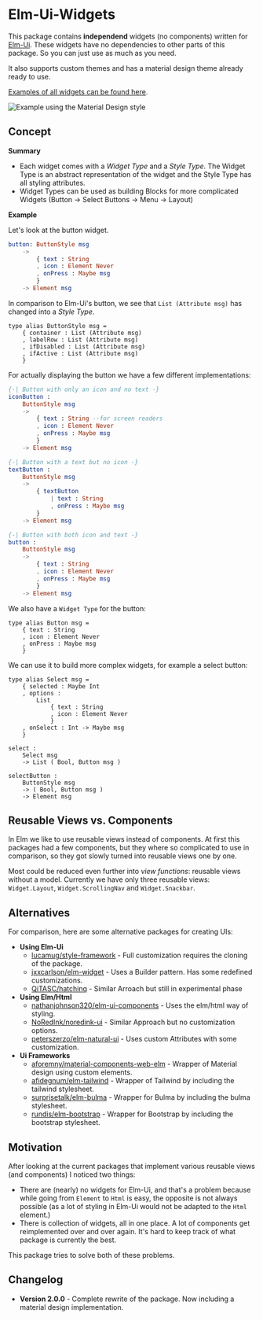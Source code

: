 # Elm-Ui-Widgets

This package contains **independend** widgets (no components) written for [Elm-Ui](https://dark.elm.dmy.fr/packages/mdgriffith/elm-ui/latest/). These widgets have no dependencies to other parts of this package. So you can just use as much as you need.

It also supports custom themes and has a material design theme already ready to use.

[Examples of all widgets can be found here](https://orasund.github.io/elm-ui-widgets/2.0.0/).

![Example using the Material Design style](https://orasund.github.io/elm-ui-widgets/assets/material-style.png)

## Concept

**Summary**

* Each widget comes with a _Widget Type_ and a _Style Type_. The Widget Type is an abstract representation of the widget and the Style Type has all styling attributes.
* Widget Types can be used as building Blocks for more complicated Widgets
   (Button -> Select Buttons -> Menu -> Layout)

**Example**

Let's look at the button widget.

```elm
button: ButtonStyle msg
    ->
        { text : String
        , icon : Element Never
        , onPress : Maybe msg
        }
    -> Element msg
```

In comparison to Elm-Ui's button, we see  that `List (Attribute msg)` has changed into a _Style Type_.
  ```
  type alias ButtonStyle msg =
      { container : List (Attribute msg)
      , labelRow : List (Attribute msg)
      , ifDisabled : List (Attribute msg)
      , ifActive : List (Attribute msg)
      }
  ```

For actually displaying the button we have a few different implementations:

``` elm
{-| Button with only an icon and no text -}
iconButton :
    ButtonStyle msg
    ->
        { text : String --for screen readers
        , icon : Element Never
        , onPress : Maybe msg
        }
    -> Element msg

{-| Button with a text but no icon -}
textButton :
    ButtonStyle msg
    ->
        { textButton
            | text : String
            , onPress : Maybe msg
        }
    -> Element msg

{-| Button with both icon and text -}
button :
    ButtonStyle msg
    ->
        { text : String
        , icon : Element Never
        , onPress : Maybe msg
        }
    -> Element msg
```

We also have a `Widget Type` for the button:

```
type alias Button msg =
    { text : String
    , icon : Element Never
    , onPress : Maybe msg
    }
```

We can use it to build more complex widgets, for example a select button:

```
type alias Select msg =
    { selected : Maybe Int
    , options :
        List
            { text : String
            , icon : Element Never
            }
    , onSelect : Int -> Maybe msg
    }

select :
    Select msg
    -> List ( Bool, Button msg )

selectButton :
    ButtonStyle msg
    -> ( Bool, Button msg )
    -> Element msg
```

## Reusable Views vs. Components

In Elm we like to use reusable views instead of components.
At first this packages had a few components, but they where so complicated to use in comparison, so they got slowly turned into reusable views one by one.

Most could be reduced even further into _view functions_: reusable views without a model.
Currently we have only three reusable views: `Widget.Layout`, `Widget.ScrollingNav` and `Widget.Snackbar`.

## Alternatives

For comparison, here are some alternative packages for creating UIs:

* **Using Elm-Ui**
    * [lucamug/style-framework](https://dark.elm.dmy.fr/packages/lucamug/style-framework/latest/) - Full customization requires the cloning of the package.
    * [jxxcarlson/elm-widget](https://dark.elm.dmy.fr/packages/jxxcarlson/elm-widget/latest/Widget-Button) -  Uses a Builder pattern. Has some redefined customizations.
    * [QiTASC/hatchinq](https://dark.elm.dmy.fr/packages/QiTASC/hatchinq/latest/) - Similar Arroach but still in experimental phase
* **Using Elm/Html**
    * [nathanjohnson320/elm-ui-components](https://dark.elm.dmy.fr/packages/nathanjohnson320/elm-ui-components/latest/) - Uses the elm/html way of styling.
    * [NoRedInk/noredink-ui](https://dark.elm.dmy.fr/packages/NoRedInk/noredink-ui/latest/) - Similar Approach but no customization options.
    * [peterszerzo/elm-natural-ui](https://dark.elm.dmy.fr/packages/peterszerzo/elm-natural-ui/latest) - Uses custom Attributes with some customization.
* **Ui Frameworks**
    * [aforemny/material-components-web-elm](https://dark.elm.dmy.fr/packages/aforemny/material-components-web-elm/latest/) - Wrapper of Material design using custom elements.
    * [afidegnum/elm-tailwind](https://dark.elm.dmy.fr/packages/afidegnum/elm-tailwind/latest/) - Wrapper of Tailwind by including the tailwind stylesheet.
    * [surprisetalk/elm-bulma](https://dark.elm.dmy.fr/packages/surprisetalk/elm-bulma/latest/) - Wrapper for Bulma by  including the bulma stylesheet.
    * [rundis/elm-bootstrap](https://dark.elm.dmy.fr/packages/rundis/elm-bootstrap/latest/) - Wrapper for Bootstrap by including the bootstrap stylesheet.

## Motivation

After looking at the current packages that implement various reusable views (and components) I noticed two things:

* There are (nearly) no widgets for Elm-Ui, and that's a problem because while going from `Element` to `Html` is easy, the opposite is not always possible (as a lot of styling in Elm-Ui would not be adapted to the `Html` element.)
* There is collection of widgets, all in one place. A lot of components get reimplemented over and over again. It's hard to keep track of what package is currently the best.

This package tries to solve both of these problems.

## Changelog

* **Version 2.0.0** - Complete rewrite of the package. Now including a material design implementation.